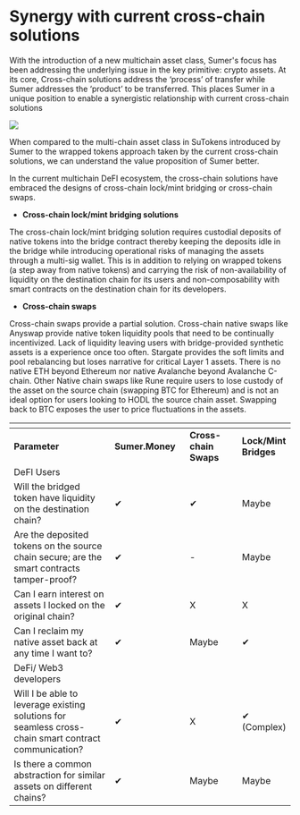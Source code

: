 # Synergy with current cross-chain solutions

With the introduction of a new multichain asset class, Sumer's focus has been addressing the underlying issue in the key primitive: crypto assets. At its core, Cross-chain solutions address the ‘process’ of transfer while Sumer addresses the ‘product’ to be transferred. This places Sumer in a unique position to enable a synergistic relationship with current cross-chain solutions&#x20;

![](https://lh4.googleusercontent.com/O8SHWbltxLoYyGlQLWs\_858esRIdlPng5w7R7qPHFEaaZHnj9euxo9ygcivuz79ZjbWOuJbM6RwdrV8S08Toe2Xw8fGnuRExPqekqiHuK74vkmVht1IC\_w8Xeu\_Lg46RtWDnuTKsPcHbCkZ0\_A)

When compared to the multi-chain asset class in SuTokens introduced by Sumer to the wrapped tokens approach taken by the current cross-chain solutions, we can understand the value proposition of Sumer better.&#x20;

In the current multichain DeFI ecosystem, the cross-chain solutions have embraced the designs of cross-chain lock/mint bridging or cross-chain swaps.

* **Cross-chain lock/mint bridging solutions**

The cross-chain lock/mint bridging solution requires custodial deposits of native tokens into the bridge contract thereby keeping the deposits idle in the bridge while introducing operational risks of managing the assets through a multi-sig wallet. This is in addition to relying on wrapped tokens (a step away from native tokens) and carrying the risk of non-availability of liquidity on the destination chain for its users and non-composability with smart contracts on the destination chain for its developers.

* **Cross-chain swaps**

Cross-chain swaps provide a partial solution. Cross-chain native swaps like Anyswap provide native token liquidity pools that need to be continually incentivized.  Lack of liquidity leaving users with bridge-provided synthetic assets is a experience once too often. Stargate provides the soft limits and pool rebalancing but loses narrative for critical Layer 1 assets. There is no native ETH beyond Ethereum nor native Avalanche beyond Avalanche C-chain. Other Native chain swaps like Rune require users to lose custody of the asset on the source chain (swapping BTC for Ethereum) and is not an ideal option for users looking to HODL the source chain asset. Swapping back to BTC exposes the user to price fluctuations in the assets.

<table data-header-hidden><thead><tr><th width="298.9807846277022"></th><th width="150"></th><th width="150"></th><th></th></tr></thead><tbody><tr><td><strong>Parameter</strong></td><td><strong>Sumer.Money</strong></td><td><strong>Cross-chain Swaps</strong></td><td> <strong>Lock/Mint Bridges</strong> </td></tr><tr><td>DeFI Users</td><td></td><td></td><td></td></tr><tr><td>Will the bridged token have liquidity on the destination chain?</td><td>✔</td><td>✔</td><td>Maybe</td></tr><tr><td>Are the deposited tokens on the source chain secure; are the smart contracts tamper-proof?</td><td>✔</td><td>-</td><td>Maybe</td></tr><tr><td>Can I earn interest on assets I locked on the original chain?</td><td>✔</td><td>X</td><td>X</td></tr><tr><td>Can I reclaim my native asset back at any time I want to?</td><td>✔</td><td>Maybe</td><td>✔</td></tr><tr><td>DeFi/ Web3 developers</td><td></td><td></td><td></td></tr><tr><td>Will I be able to leverage existing solutions for seamless cross-chain smart contract communication?</td><td>✔</td><td>X</td><td>✔ (Complex)</td></tr><tr><td>Is there a common abstraction for similar assets on different chains?</td><td>✔</td><td>Maybe</td><td>Maybe</td></tr></tbody></table>
